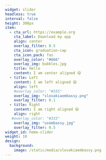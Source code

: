```yaml
---
widget: slider
headless: true
interval: false
height: 300px
item:
  - cta_url: https://example.org
    cta_label: Download my app
    align: center
    overlay_filter: 0.5
    cta_icon: graduation-cap
    cta_icon_pack: fas
    overlay_color: "#666"
    overlay_img: bubbles.jpg
    title: Hello
    content: I am center aligned 😄
  - title: Left
    content: I am left aligned 😄
    align: left
    #overlay_color: "#555"
    overlay_img: "slovakiaembassy.png"
    overlay_filter: 0.1
  - title: Right
    content: I am right aligned 😄
    align: right
   #overlay_color: "#333"
    overlay_img: "usembassy.jpg"
    overlay_filter: 0.5
widget_id: home-slider
weight: 10
design:
  background:
    image: /static/media/slovakiaembassy.png
---
```

